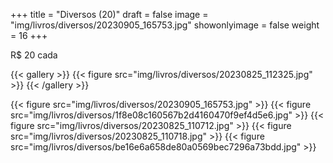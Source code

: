 +++
title = "Diversos (20)"
draft = false
image = "img/livros/diversos/20230905_165753.jpg"
showonlyimage = false
weight = 16
+++

<span class="price">R$ 20</span> cada
<!--more-->

{{< gallery >}}
{{< figure src="img/livros/diversos/20230825_112325.jpg" >}}
{{< /gallery >}}

{{< figure src="img/livros/diversos/20230905_165753.jpg" >}}
{{< figure src="img/livros/diversos/1f8e08c160567b2d4160470f9ef4d5e6.jpg" >}}
{{< figure src="img/livros/diversos/20230825_110712.jpg" >}}
{{< figure src="img/livros/diversos/20230825_110718.jpg" >}}
{{< figure src="img/livros/diversos/be16e6a658de80a0569bec7296a73bdd.jpg" >}}